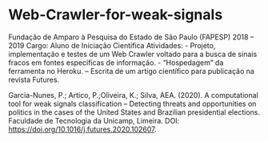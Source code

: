 # Web-Crawler-for-weak-signals

Fundação de Amparo à Pesquisa do Estado de São Paulo (FAPESP) 2018 – 2019
Cargo: Aluno de Iniciação Científica
Atividades: - Projeto, implementação e testes de um Web Crawler voltado para a busca de sinais fracos em fontes especificas de informação. - “Hospedagem” da ferramenta no Heroku.
– Escrita de um artigo científico para publicação na revista Futures.

Garcia-Nunes, P.; Artico, P.;Oliveira, K.; Silva, AEA. (2020).
A computational tool for weak signals classification – 
Detecting threats and opportunities on politics in the cases 
of the United States and Brazilian presidential elections. 
Faculdade de Tecnologia da Unicamp, Limeira.
DOI: https://doi.org/10.1016/j.futures.2020.102607.
